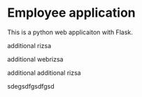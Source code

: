 # Employee application

This is a python web applicaiton with Flask.

additional rizsa

additional webrizsa

additional additional rizsa

sdegsdfgsdfgsd
